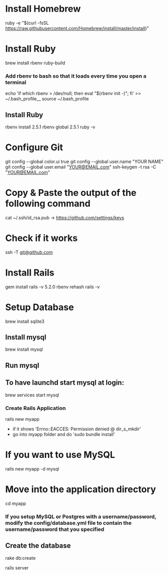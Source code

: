 # Install Homebrew
ruby -e "$(curl -fsSL https://raw.githubusercontent.com/Homebrew/install/master/install)"

# Install Ruby 
brew install rbenv ruby-build

### Add rbenv to bash so that it loads every time you open a terminal
echo 'if which rbenv > /dev/null; then eval "$(rbenv init -)"; fi' >> ~/.bash_profile__
source ~/.bash_profile

## Install Ruby
rbenv install 2.5.1
rbenv global 2.5.1
ruby -v
 
# Configure Git 
git config --global color.ui true
git config --global user.name "YOUR NAME"
git config --global user.email "YOUR@EMAIL.com"
ssh-keygen -t rsa -C "YOUR@EMAIL.com"

# Copy & Paste the output of the following command 
cat ~/.ssh/id_rsa.pub 
-> 
https://github.com/settings/keys
# Check if it works
ssh -T git@github.com

# Install Rails 
gem install rails -v 5.2.0
rbenv rehash
rails -v

# Setup Database
brew install sqlite3
## Install mysql
brew install mysql
## Run mysql
## To have launchd start mysql at login:
brew services start mysql


### Create Rails Application
rails new myapp
- if it shows 'Errno::EACCES: Permission denied @ dir_s_mkdir'
- go into myapp folder and do 'sudo bundle install'

# If you want to use MySQL
rails new myapp -d mysql

# Move into the application directory
cd myapp

### If you setup MySQL or Postgres with a username/password, modify the config/database.yml file to contain the username/password that you specified

## Create the database
rake db:create

rails server

